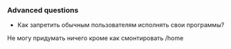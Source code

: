 ### Advanced questions

* Как запретить обычным пользователям исполнять свои программы?

Не могу придумать ничего кроме как смонтировать /home 